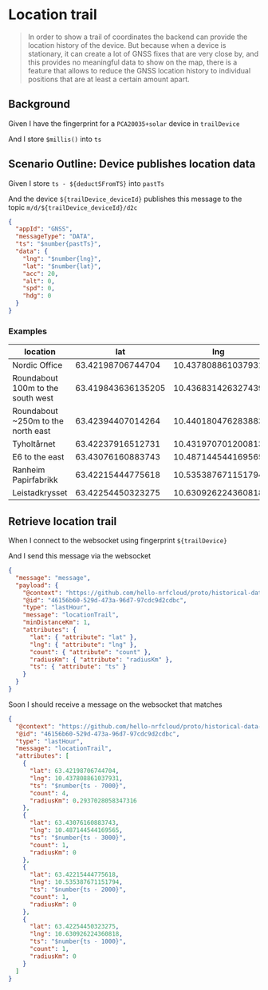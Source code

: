 # Location trail

> In order to show a trail of coordinates the backend can provide the location
> history of the device. But because when a device is stationary, it can create
> a lot of GNSS fixes that are very close by, and this provides no meaningful
> data to show on the map, there is a feature that allows to reduce the GNSS
> location history to individual positions that are at least a certain amount
> apart.

## Background

Given I have the fingerprint for a `PCA20035+solar` device in `trailDevice`

And I store `$millis()` into `ts`

## Scenario Outline: Device publishes location data

Given I store `ts - ${deductSFromTS}` into `pastTs`

And the device `${trailDevice_deviceId}` publishes this message to the topic
`m/d/${trailDevice_deviceId}/d2c`

```json
{
  "appId": "GNSS",
  "messageType": "DATA",
  "ts": "$number{pastTs}",
  "data": {
    "lng": "$number{lng}",
    "lat": "$number{lat}",
    "acc": 20,
    "alt": 0,
    "spd": 0,
    "hdg": 0
  }
}
```

### Examples

| location                           | lat                | lng                | deductSFromTS |
| ---------------------------------- | ------------------ | ------------------ | ------------- |
| Nordic Office                      | 63.42198706744704  | 10.437808861037931 | 7000          |
| Roundabout 100m to the south west  | 63.419843636135205 | 10.436831426327439 | 6000          |
| Roundabout ~250m to the north east | 63.42394407014264  | 10.440180476283883 | 5000          |
| Tyholtårnet                        | 63.42237916512731  | 10.431970701200813 | 4000          |
| E6 to the east                     | 63.43076160883743  | 10.487144544169565 | 3000          |
| Ranheim Papirfabrikk               | 63.42215444775618  | 10.535387671151794 | 2000          |
| Leistadkrysset                     | 63.42254450323275  | 10.630926224360818 | 1000          |

<!-- @retry:delayExecution=5000 -->

## Retrieve location trail

When I connect to the websocket using fingerprint `${trailDevice}`

And I send this message via the websocket

```json
{
  "message": "message",
  "payload": {
    "@context": "https://github.com/hello-nrfcloud/proto/historical-data-request",
    "@id": "46156b60-529d-473a-96d7-97cdc9d2cdbc",
    "type": "lastHour",
    "message": "locationTrail",
    "minDistanceKm": 1,
    "attributes": {
      "lat": { "attribute": "lat" },
      "lng": { "attribute": "lng" },
      "count": { "attribute": "count" },
      "radiusKm": { "attribute": "radiusKm" },
      "ts": { "attribute": "ts" }
    }
  }
}
```

<!-- @retry:tries=5,initialDelay=1000,delayFactor=2 -->

Soon I should receive a message on the websocket that matches

```json
{
  "@context": "https://github.com/hello-nrfcloud/proto/historical-data-response",
  "@id": "46156b60-529d-473a-96d7-97cdc9d2cdbc",
  "type": "lastHour",
  "message": "locationTrail",
  "attributes": [
    {
      "lat": 63.42198706744704,
      "lng": 10.437808861037931,
      "ts": "$number{ts - 7000}",
      "count": 4,
      "radiusKm": 0.2937028058347316
    },
    {
      "lat": 63.43076160883743,
      "lng": 10.487144544169565,
      "ts": "$number{ts - 3000}",
      "count": 1,
      "radiusKm": 0
    },
    {
      "lat": 63.42215444775618,
      "lng": 10.535387671151794,
      "ts": "$number{ts - 2000}",
      "count": 1,
      "radiusKm": 0
    },
    {
      "lat": 63.42254450323275,
      "lng": 10.630926224360818,
      "ts": "$number{ts - 1000}",
      "count": 1,
      "radiusKm": 0
    }
  ]
}
```
